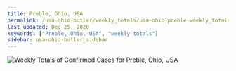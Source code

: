 ```yaml
---
title: Preble, Ohio, USA
permalink: /usa-ohio-butler/weekly_totals/usa-ohio-preble-weekly_totals.html
last_updated: Dec 25, 2020
keywords: ["Preble, Ohio, USA", "weekly totals"]
sidebar: usa-ohio-butler_sidebar
---
```


![Weekly Totals of Confirmed Cases for Preble, Ohio, USA](/covid_tracker/images/graphs/usa-ohio-preble-weekly_totals_graph.png)
